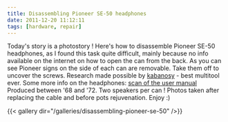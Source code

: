 ```yaml
---
title: Disassembling Pioneer SE-50 headphones
date: 2011-12-20 11:12:11
tags: [hardware, repair]
---
```


Today's story is a photostory ! Here's how to disassemble Pioneer SE-50
headphones, as I found this task quite difficult, mainly because no info
available on the internet on how to open the can from the back. As you
can see Pioneer signs on the side of each can are removable. Take them
off to uncover the screws. Research made possible by
[kabanosy](http://en.wikipedia.org/wiki/Kabanos) - best multitool
ever. Some more info on the headphones: [scan of the user manual](/pdf/disassembling-pioneer-se-50/se-50-b-user-manual.pdf)
Produced between '68 and '72.
Two speakers per can !
Photos taken after replacing the cable and before pots rejuvenation.
Enjoy :)

{{< gallery dir="/galleries/disassembling-pioneer-se-50" />}}

